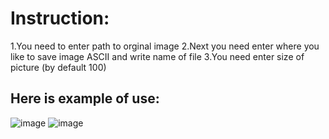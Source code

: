 # Instruction:
1.You need to enter path to orginal image
2.Next you need enter where you like to save image ASCII and write name of file
3.You need enter size of picture (by default 100)
## Here is example of use:
![image](https://github.com/user-attachments/assets/c7153cb4-db82-4bf2-b873-11c39edd0c14)
![image](https://github.com/user-attachments/assets/d7db9c9e-a6bf-48d1-a719-f080792fa268)
